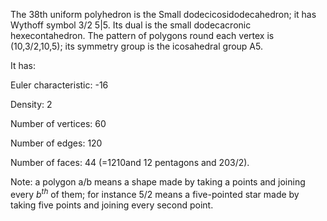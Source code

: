The 38th uniform polyhedron is the Small dodecicosidodecahedron; it has
Wythoff symbol 3/2 5|5. Its dual is the small dodecacronic
hexecontahedron. The pattern of polygons round each vertex is
(10,3/2,10,5); its symmetry group is the icosahedral group A5.

It has:

Euler characteristic: -16

Density: 2

Number of vertices: 60

Number of edges: 120

Number of faces: 44 (=12<span>10</span>and 12 pentagons and
20<span>3/2</span>).

Note: a polygon a/b means a shape made by taking a points and joining
every $b^{th}$ of them; for instance 5/2 means a five-pointed star made
by taking five points and joining every second point.
